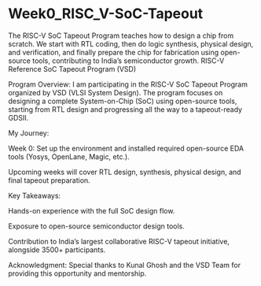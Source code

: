 # Week0_RISC_V-SoC-Tapeout
 The RISC-V SoC Tapeout Program teaches how to design a chip from scratch. We start with RTL coding, then do logic synthesis, physical design, and verification, and finally prepare the chip for fabrication using open-source tools, contributing to India’s semiconductor growth.
RISC-V Reference SoC Tapeout Program (VSD)

Program Overview:
I am participating in the RISC-V SoC Tapeout Program organized by VSD (VLSI System Design). The program focuses on designing a complete System-on-Chip (SoC) using open-source tools, starting from RTL design and progressing all the way to a tapeout-ready GDSII.

My Journey:

Week 0: Set up the environment and installed required open-source EDA tools (Yosys, OpenLane, Magic, etc.).

Upcoming weeks will cover RTL design, synthesis, physical design, and final tapeout preparation.


Key Takeaways:

Hands-on experience with the full SoC design flow.

Exposure to open-source semiconductor design tools.

Contribution to India’s largest collaborative RISC-V tapeout initiative, alongside 3500+ participants.


Acknowledgment:
Special thanks to Kunal Ghosh and the VSD Team for providing this opportunity and mentorship.

